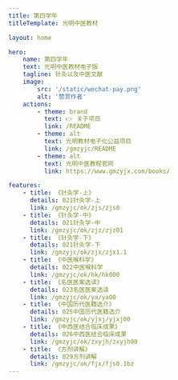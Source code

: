 ```yaml
---
title: 第四学年
titleTemplate: 光明中医教材

layout: home

hero:
    name: 第四学年
    text: 光明中医教材电子版
    tagline: 针灸以及中医文献
    image:
        src: '/static/wechat-pay.png'
        alt: '赞赏作者'
    actions:
        - theme: brand
          text: 👉 关于项目
          link: /README
        - theme: alt
          text: 光明教材电子化公益项目
          link: /gmzyjc/README
        - theme: alt
          text: 光明中医教程官网
          link: https://www.gmzyjx.com/books/

features:
    - title: 《针灸学-上》
      details: 021针灸学-上
      link: /gmzyjc/ok/zjs/zjs0
    - title: 《针灸学-中》
      details: 021针灸学-中
      link: /gmzyjc/ok/zjz/zjz01
    - title: 《针灸学-下》
      details: 021针灸学-下
      link: /gmzyjc/ok/zjx/zjx1.1
    - title: 《中医喉科学》
      details: 022中医喉科学
      link: /gmzyjc/ok/hk/hk000
    - title: 《名医医案选读》
      details: 023名医医案选读
      link: /gmzyjc/ok/ya/ya00
    - title: 《中国历代医籍选介》
      details: 025中国历代医籍选介
      link: /gmzyjc/ok/yjxj/yjxj00
    - title: 《中西医结合临床成果》
      details: 026中西医结合临床成果
      link: /gmzyjc/ok/zxyjh/zxyjh00
    - title: 《方剂讲解》
      details: 029方剂讲解
      link: /gmzyjc/ok/fjx/fjs0.1bz
---
```

